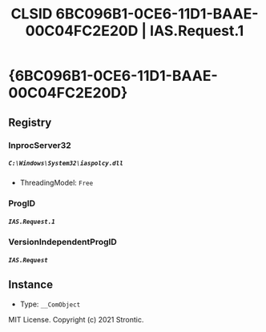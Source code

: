 ﻿---
title: "CLSID 6BC096B1-0CE6-11D1-BAAE-00C04FC2E20D | IAS.Request.1"
excerpt: What is COM-Object CLSID 6BC096B1-0CE6-11D1-BAAE-00C04FC2E20D?
---

# {6BC096B1-0CE6-11D1-BAAE-00C04FC2E20D}


## Registry


### InprocServer32

##### `C:\Windows\System32\iaspolcy.dll`
* ThreadingModel: `Free`

### ProgID

##### `IAS.Request.1`

### VersionIndependentProgID

##### `IAS.Request`

## Instance

* Type: `__ComObject`

MIT License. Copyright (c) 2021 Strontic.


